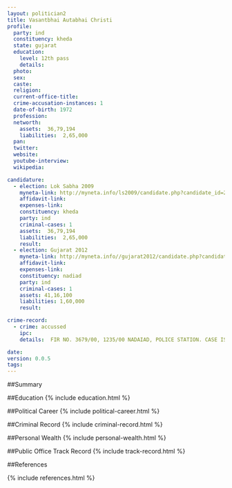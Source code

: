 ```yaml
---
layout: politician2
title: Vasantbhai Autabhai Christi
profile: 
  party: ind
  constituency: kheda
  state: gujarat
  education: 
    level: 12th pass
    details: 
  photo: 
  sex: 
  caste: 
  religion: 
  current-office-title: 
  crime-accusation-instances: 1
  date-of-birth: 1972
  profession: 
  networth: 
    assets:  36,79,194
    liabilities:  2,65,000
  pan: 
  twitter: 
  website: 
  youtube-interview: 
  wikipedia: 

candidature: 
  - election: Lok Sabha 2009
    myneta-link: http://myneta.info/ls2009/candidate.php?candidate_id=2618
    affidavit-link: 
    expenses-link: 
    constituency: kheda 
    party: ind
    criminal-cases: 1
    assets:  36,79,194
    liabilities:  2,65,000
    result:  
  - election: Gujarat 2012
    myneta-link: http://myneta.info//gujarat2012/candidate.php?candidate_id=2304
    affidavit-link: 
    expenses-link: 
    constituency: nadiad 
    party: ind
    criminal-cases: 1
    assets: 41,16,100
    liabilities: 1,60,000
    result:  

crime-record: 
  - crime: accussed
    ipc: 
    details:  FIR NO. 3679/00, 1235/00 NADAIAD, POLICE STATION. CASE IS PENDING IN CHIEF COURT, NADIAD  

date: 
version: 0.0.5
tags: 
---
```

##Summary


##Education
{% include education.html %}


##Political Career
{% include political-career.html %}


##Criminal Record
{% include criminal-record.html %}


##Personal Wealth
{% include personal-wealth.html %}


##Public Office Track Record
{% include track-record.html %}


##References


{% include references.html %}
